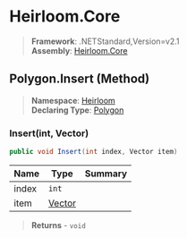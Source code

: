 # Heirloom.Core

> **Framework**: .NETStandard,Version=v2.1  
> **Assembly**: [Heirloom.Core][0]

## Polygon.Insert (Method)

> **Namespace**: [Heirloom][0]  
> **Declaring Type**: [Polygon][1]

### Insert(int, Vector)

```cs
public void Insert(int index, Vector item)
```

| Name  | Type        | Summary |
|-------|-------------|---------|
| index | `int`       |         |
| item  | [Vector][2] |         |

> **Returns** - `void`

[0]: ../../../Heirloom.Core.md
[1]: ../Polygon.md
[2]: ../Vector.md
